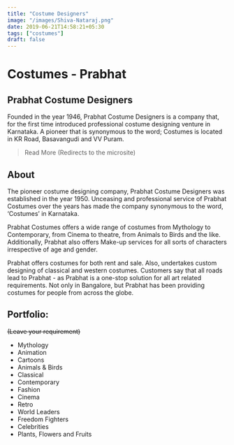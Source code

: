 ```yaml
---
title: "Costume Designers"
image: "/images/Shiva-Nataraj.png"
date: 2019-06-21T14:58:21+05:30
tags: ["costumes"]
draft: false
---
```



# Costumes - Prabhat

## Prabhat Costume Designers

Founded in the year 1946, Prabhat Costume Designers is a company that, for the first time introduced professional costume designing venture in Karnataka. A pioneer that is synonymous to the word; Costumes is located in KR Road, Basavangudi and VV Puram.

>Read More (Redirects to the microsite)

## About

The pioneer costume designing company, Prabhat Costume Designers was established in the year 1950. Unceasing and professional service of Prabhat Costumes over the years has made the company synonymous to the word, ‘Costumes’ in Karnataka.

Prabhat Costumes offers a wide range of costumes from Mythology to Contemporary, from Cinema to theatre, from Animals to Birds and the like. Additionally, Prabhat also offers Make-up services for all sorts of characters irrespective of age and gender.

Prabhat offers costumes for both rent and sale. Also, undertakes custom designing of classical and western costumes. Customers say that all roads lead to Prabhat - as Prabhat is a one-stop solution for all art related requirements. Not only in Bangalore, but Prabhat has been providing costumes for people from across the globe.

## Portfolio:  
~~(Leave your requirement)~~

* Mythology
* Animation
* Cartoons
* Animals & Birds
* Classical
* Contemporary
* Fashion
* Cinema
* Retro
* World Leaders
* Freedom Fighters
* Celebrities
* Plants, Flowers and Fruits

